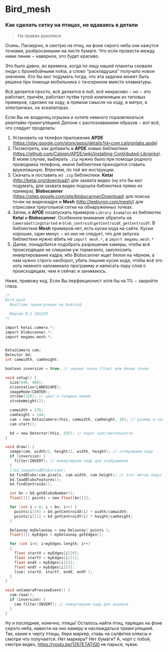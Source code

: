 # Bird_mesh

### Как сделать сетку на птицах, не вдаваясь в детали
> На правах рукописи

Осень. Пасмурно, я смотрю на птиц, на фоне серого неба они кажутся точками, разбросанными на листе бумаге. Что если провести между ними линии &minus; наверное, это будет красиво.


Это было давно, во времена, когда по лицу нашей планеты сновали люди с бронебойными nokia, а слово “раскладушка” получало новое значение.
Кто бы мог подумать тогда, что эта задачка может быть решена при помощи мобильника с тачскрином вместо клавиатуры.


Всё делается просто, всё делается в лоб, всё некрасиво &minus; но &minus; это работает, причём, работает путём тупой компиляции из типовых примеров, сделано на ходу, в прямом смысле на ходу, в метро, в электричках, на эскалаторах.


Если Вы не владелец огрызка и хотите немного поразвлекаться реалтайм-триангуляцией Делоне с распознаванием образов &minus; вот всё, что следует проделать:
1. Установить на телефон приложение **APDE** (https://play.google.com/store/apps/details?id=com.calsignlabs.apde)
1. Посмотреть, как добавить в **APDE** новые библиотеки (https://github.com/Calsign/APDE/wiki/Installing-Contributed-Libraries). В моем случае, выбирать `.zip` нужно было при помощи родного проводника телефона, иначе библиотеки приходится ставить врукопашную. Впрочем, по той же инструкции.
1. Скачать и поставить из `.zip` библиотеки: **Ketai** (http://ketai.org/download/) для захвата видео (ну кто бы мог подумать, для захвата видео подошла библиотека прямо из примера), **Blobscanner** (https://sites.google.com/site/blobscanner/Download) для поиска точек на видеокадре и **Mesh** (http://leebyron.com/mesh/) для отрисовки треугольной сетки на обнаруженных точках.
1. Затем, в **APDE** позапускать примеров `Library Examples` из библиотек **Ketai** и **Blobscanner**. Особенное внимание обратить на `CameraGettingStarted` и `blob_centroid\getCentroidX_getCentroidY`. В библиотеке **Mesh** примеров нет, есть куски кода на сайте. Куски хорошие, один минус &minus; из них не следует, что для запуска библиотеки нужно вбить не `import mesh.*`, а `import megamu.mesh.*`
1. Далее, понадобится подобрать разрешение камеры, чтобы всё происходящее не слишком уж тормозило, заколхозить инвертирование кадра, ибо Blobscanner ищет белое на чёрном, а нам нужно строго наоборот, убить лишние куски кода, чтобы всё это хоть немного напоминало программу и написать пару слов о происходящем, чем я сейчас и занимаюсь.

Ниже, привожу код. Если Вы перфекционист хотя бы на 1% &minus; закройте глаза.


```C
/*
Bird_mesh
  Realtime триангуляция на Android.

  Версия 0.1 101229
*/

import ketai.camera.*;
import blobscanner.*;
import megamu.mesh.*;


KetaiCamera cam;
Detector bd;
int camwidth, camheight;

boolean inversion = true; // черные точки (true) или белые точки

void setup() {
  size(640, 480);
  orientation(LANDSCAPE);
  imageMode(CENTER);
  stroke(220); // цвет и толщина линий
  strokeWeight(2);

  camwidth = 176;
  camheight = 144;
  cam = new KetaiCamera(this, camwidth, camheight, 10); // размер и частота кадров камеры
  cam.start();

  bd = new Detector(this, 255); // порог чувствительности
}

void draw() {
  image(cam, width/2, height/2, width, height); // отображаем кадр
  if (inversion) {
    filter(INVERT); // инвертируем кадр для отображения
  }
  //bd.imageFindBlobs(cam);
  bd.findBlobs(cam.pixels, cam.width, cam.height); // этот метод пошустрее, чем bd.imageFindBlobs
  bd.loadBlobsFeatures();
  bd.findCentroids();

  int bn = bd.getBlobsNumber();
  float[][] points = new float[bn][2];

  for (int i = 0; i < bn; i++) {
    points[i][0] = bd.getCentroidX(i) * width/camwidth;
    points[i][1] = bd.getCentroidY(i) * height/camheight;
  }

  Delaunay myDelaunay = new Delaunay( points );
  float[][] myEdges = myDelaunay.getEdges();

  for (int i=0; i<myEdges.length; i++)
  {
    float startX = myEdges[i][0];
    float startY = myEdges[i][1];
    float endX = myEdges[i][2];
    float endY = myEdges[i][3];
    line( startX, startY, endX, endY );
  }
}

void onCameraPreviewEvent() {
  cam.read();
  if (inversion) {
    cam.filter(INVERT); // инвертируем кадр для анализа
  }
}

```

Ну и последнее, конечно, птицы! Осталось найти птиц, парящих на фоне серого неба, навести на них камеру и наслаждаться триангуляцией. Так, какие к черту птицы, бери маркер, ставь на салфетке кляксы и смотри что получается. Нет маркера? Нет бумаги? А, чорт с тобой, смотри видео,  https://youtu.be/1Z67ETATIQ0 не парься, чувак. 
